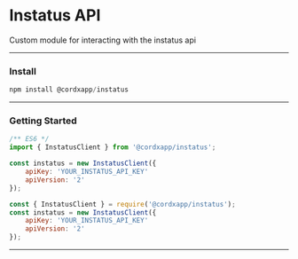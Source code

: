 # Instatus API
Custom module for interacting with the instatus api

---

### Install

```js
npm install @cordxapp/instatus
```

---

### Getting Started

```js
/** ES6 */
import { InstatusClient } from '@cordxapp/instatus';

const instatus = new InstatusClient({ 
    apiKey: 'YOUR_INSTATUS_API_KEY'
    apiVersion: '2' 
});
```

```js
const { InstatusClient } = require('@cordxapp/instatus');
const instatus = new InstatusClient({ 
    apiKey: 'YOUR_INSTATUS_API_KEY'
    apiVersion: '2' 
});
```

---